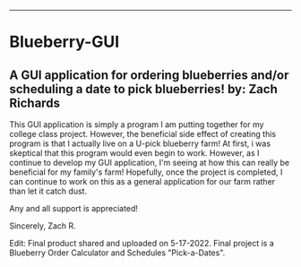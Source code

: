 ----------------------------------------------------------------------------------------
# Blueberry-GUI
A GUI application for ordering blueberries and/or scheduling a date to pick blueberries!
by: Zach Richards
----------------------------------------------------------------------------------------
This GUI application is simply a program I am putting together for my college class project.
However, the beneficial side effect of creating this program is that I actually live on a 
U-pick blueberry farm! At first, i was skeptical that this program would even begin to work.
However, as I continue to develop my GUI application, I'm seeing at how this can really be 
beneficial for my family's farm! Hopefully, once the project is completed, I can continue to 
work on this as a general application for our farm rather than let it catch dust.

Any and all support is appreciated!

Sincerely,
Zach R.

Edit: Final product shared and uploaded on 5-17-2022. Final project is a Blueberry Order Calculator and Schedules "Pick-a-Dates".
